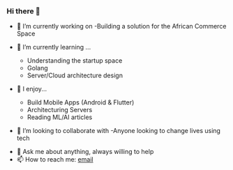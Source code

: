 ### Hi there 👋

<!-- 
**justbriang/justbriang** is a ✨ _special_ ✨ repository because its `README.md` (this file) appears on your GitHub profile. -->
<!-- Here are some ideas to get you started: -->

 - 🔭 I’m currently working on 
      -Building a solution for the African Commerce Space

- 🌱 I’m currently learning ...
    -  Understanding the startup space
    -  Golang 
    -  Server/Cloud architecture design
    
- 🙂 I enjoy...
    - Build Mobile Apps (Android & Flutter) 
    - Architecturing Servers
    - Reading ML/AI articles
   
- 👯 I’m looking to collaborate with
        -Anyone looking to change lives using tech
        
<!-- - 🤔 I’m looking for help with ... -->
- 💬 Ask me about anything, always willing to help
- 📫 How to reach me: <a href="mailto: gichuxb@gmail.com">email</a>



